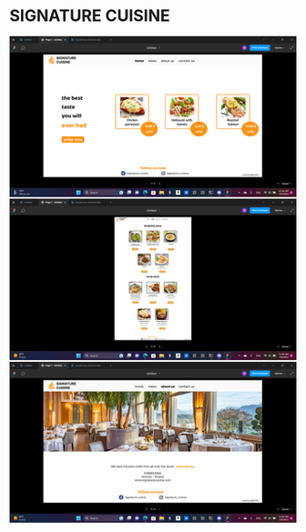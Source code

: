
# SIGNATURE CUISINE 
![home page](assets/home.png)
![menu page](assets/menu.png)
![about us page](assets/aboutus.png)


